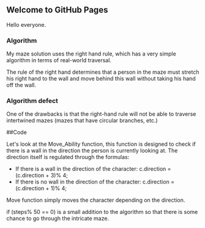 ## Welcome to GitHub Pages

Hello everyone.

### Algorithm

My maze solution uses the right hand rule, which has a very simple algorithm in terms of real-world traversal.

The rule of the right hand determines that a person in the maze must stretch his right hand to the wall and move behind this wall without taking his hand off the wall.

### Algorithm defect

One of the drawbacks is that the right-hand rule will not be able to traverse intertwined mazes (mazes that have circular branches, etc.)

##Code

Let's look at the Move_Ability function, this function is designed to check if there is a wall in the direction the person is currently looking at.
The direction itself is regulated through the formulas:
- If there is a wall in the direction of the character: c.direction = (c.direction + 3)% 4;
- If there is no wall in the direction of the character: c.direction = (c.direction + 1)% 4;

Move function simply moves the character depending on the direction.

if (steps% 50 == 0) is a small addition to the algorithm so that there is some chance to go through the intricate maze.
